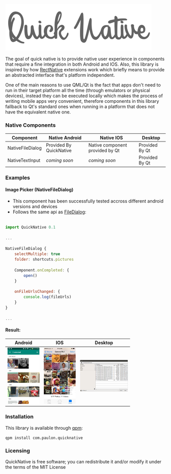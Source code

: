 <img src="data/logo.png"/>

The goal of quick native is to provide native user experience in components that require a fine integration in both Android and IOS. Also, this library is inspired by how [RectNative](http://www.reactnative.com) extensions work which briefly means to provide an abstracted interface that's platform independent.

One of the main reasons to use QML/Qt is the fact that apps don't need to run in their target platform all the time (through emulators or physical devices), instead they can be executed locally which makes the process of writing mobile apps very convenient, therefore components in this library fallback to Qt's standard ones when running in a platform that does not have the equivalent native one.

### Native Components
Component | Native Android | Native IOS | Desktop |
--- | --- | --- | --- |
NativeFileDialog | Provided By QuickNative | Native component provided by Qt | Provided By Qt |
NativeTextInput | *coming soon* | *coming soon* | Provided By Qt |

### Examples


#### Image Picker (NativeFileDialog)
* This component has been successfully tested accross different android versions and devices
* Follows the same api as [FileDialog](http://doc.qt.io/qt-5/qml-qtquick-dialogs-filedialog.html):

```javascript

import QuickNative 0.1

...

NativeFileDialog {
    selectMultiple: true
    folder: shortcuts.pictures

    Component.onCompleted: {
        open()
    }

    onFileUrlsChanged: {
        console.log(fileUrls)
    }
}

...

```

#### Result:

Android | IOS | Desktop
--- | --- | --- |
<img src="data/AndroidImagePicker.jpg" width="100"/> | <img src="data/IOSImagePicker.jpg" width="100"/> | <img src="data/DesktopPicker.png" width="150"/>



### Installation

This library is available through [qpm](https://www.qpm.io):

    qpm install com.paulon.quicknative


### Licensing
QuickNative is free software; you can redistribute it and/or modify it under the terms of the MIT License


